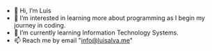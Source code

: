 - 👋 Hi, I’m Luis
- 👀 I’m interested in learning more about
  programming as I begin my journey in coding.
- 🌱 I’m currently learning Information Technology Systems.
- 📫 Reach me by email "info@luisalva.me"


